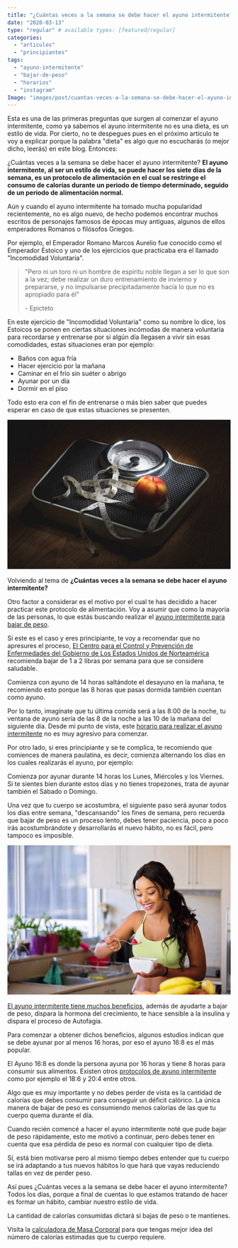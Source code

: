 ```yaml
---
title: "¿Cuántas veces a la semana se debe hacer el ayuno intermitente?"
date: "2020-03-13"
type: "regular" # available types: [featured/regular]
categories: 
  - "articulos"
  - "principiantes"
tags: 
  - "ayuno-intermitente"
  - "bajar-de-peso"
  - "horarios"
  - "instagram"
Image: "images/post/cuantas-veces-a-la-semana-se-debe-hacer-el-ayuno-intermitente/Cuantas-veces-a-la-semana-se-debe-hacer-el-ayuno-intermitente-scaled.jpg"
---
```


Esta es una de las primeras preguntas que surgen al comenzar el ayuno intermitente, como ya sabemos el ayuno intermitente no es una dieta, es un estilo de vida. Por cierto, no te despegues pues en el próximo artículo te voy a explicar porque la palabra "dieta" es algo que no escucharás (o mejor dicho, leerás) en este blog. Entonces:

¿Cuántas veces a la semana se debe hacer el ayuno intermitente? **El ayuno intermitente, al ser un estilo de vida, se puede hacer los siete días de la semana, es un protocolo de alimentación en el cual se restringe el consumo de calorías durante un periodo de tiempo determinado, seguido de un periodo de alimentación normal.**

Aún y cuando el ayuno intermitente ha tomado mucha popularidad recientemente, no es algo nuevo, de hecho podemos encontrar muchos escritos de personajes famosos de épocas muy antiguas, algunos de ellos emperadores Romanos o filósofos Griegos.

Por ejemplo, el Emperador Romano Marcos Aurelio fue conocido como el Emperador Estoico y uno de los ejercicios que practicaba era el llamado "Incomodidad Voluntaria".

> "Pero ni un toro ni un hombre de espíritu noble llegan a ser lo que son a la vez; debe realizar un duro entrenamiento de invierno y prepararse, y no impulsarse precipitadamente hacia lo que no es apropiado para él"
> 
> \- Epicteto

En este ejercicio de "Incomodidad Voluntaria" como su nombre lo dice, los Estoicos se ponen en ciertas situaciones incómodas de manera voluntaria para recordarse y entrenarse por si algún día llegasen a vivir sin esas comodidades, estas situaciones eran por ejemplo:

- Baños con agua fría
- Hacer ejercicio por la mañana
- Caminar en el frío sin suéter o abrigo
- Ayunar por un día
- Dormir en el piso

Todo esto era con el fin de entrenarse o más bien saber que puedes esperar en caso de que estas situaciones se presenten.

![](images/ayuno-intermitente-para-bajar-de-peso-2020-768x511.jpg)

Volviendo al tema de **¿Cuántas veces a la semana se debe hacer el ayuno intermitente?**

Otro factor a considerar es el motivo por el cual te has decidido a hacer practicar este protocolo de alimentación. Voy a asumir que como la mayoría de las personas, lo que estás buscando realizar el [ayuno intermitente para bajar de peso](https://ayunointermitente.blog/ayuno-intermitente-para-bajar-de-peso/).

Si este es el caso y eres principiante, te voy a recomendar que no apresures el proceso, [El Centro para el Control y Prevención de Enfermedades del Gobierno de Los Estados Unidos de Norteamérica](https://www.cdc.gov/healthyweight/spanish/losingweight/index.html) recomienda bajar de 1 a 2 libras por semana para que se considere saludable.

Comienza con ayuno de 14 horas saltándote el desayuno en la mañana, te recomiendo esto porque las 8 horas que pasas dormida también cuentan como ayuno.

Por lo tanto, imagínate que tu última comida será a las 8:00 de la noche, tu ventana de ayuno sería de las 8 de la noche a las 10 de la mañana del siguiente día. Desde mi punto de vista, este [horario para realizar el ayuno intermitente](https://ayunointermitente.blog/ayuno-intermitente-horarios/) no es muy agresivo para comenzar.

Por otro lado, si eres principiante y se te complica, te recomiendo que comiences de manera paulatina, es decir, comienza alternando los días en los cuales realizarás el ayuno, por ejemplo:

Comienza por ayunar durante 14 horas los Lunes, Miércoles y los Viernes. Si te sientes bien durante estos días y no tienes tropezones, trata de ayunar también el Sábado o Domingo.

Una vez que tu cuerpo se acostumbra, el siguiente paso será ayunar todos los días entre semana, "descansando" los fines de semana, pero recuerda que bajar de peso es un proceso lento, debes tener paciencia, poco a poco irás acostumbrándote y desarrollarás el nuevo hábito, no es fácil, pero tampoco es imposible.

![Beneficios del ayuno intermitente](images/Ayuno-intermitente-4-beneficios-min-1-scaled-768x512.jpg)

[El ayuno intermitente tiene muchos beneficios](https://ayunointermitente.blog/4-beneficios-del-ayuno-intermitente/), además de ayudarte a bajar de peso, dispara la hormona del crecimiento, te hace sensible a la insulina y dispara el proceso de Autofagia.

Para comenzar a obtener dichos beneficios, algunos estudios indican que se debe ayunar por al menos 16 horas, por eso el ayuno 16:8 es el más popular.

El Ayuno 16:8 es donde la persona ayuna por 16 horas y tiene 8 horas para consumir sus alimentos. Existen otros [protocolos de ayuno intermitente](https://ayunointermitente.blog/tipos-de-ayuno-intermitente/) como por ejemplo el 18:6 y 20:4 entre otros.

Algo que es muy importante y no debes perder de vista es la cantidad de calorías que debes consumir para conseguir un déficit calórico. La única manera de bajar de peso es consumiendo menos calorías de las que tu cuerpo quema durante el día.

Cuando recién comencé a hacer el ayuno intermitente noté que pude bajar de peso rápidamente, esto me motivó a continuar, pero debes tener en cuenta que esa pérdida de peso es normal con cualquier tipo de dieta.

Sí, está bien motivarse pero al mismo tiempo debes entender que tu cuerpo se irá adaptando a tus nuevos hábitos lo que hará que vayas reduciendo tallas en vez de perder peso.

Así pues ¿Cuántas veces a la semana se debe hacer el ayuno intermitente? Todos los días, porque a final de cuentas lo que estamos tratando de hacer es formar un hábito, cambiar nuestro estilo de vida.

La cantidad de calorías consumidas dictará si bajas de peso o te mantienes.

Visita la [calculadora de Masa Corporal](https://ayunointermitente.blog/calculadora-indice-masa-corporal/) para que tengas mejor idea del número de calorías estimadas que tu cuerpo requiere.
